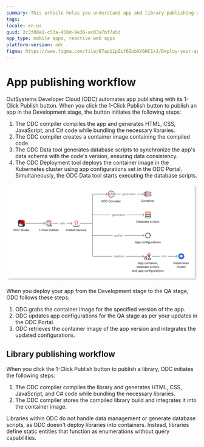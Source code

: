 ```yaml
---
summary: This article helps you understand app and library publishing workflow after 1-Click Publish in ODC 
tags:
locale: en-us
guid: 2c3f88e1-c53a-450d-9e36-ac83a7bf7a5d
app_type: mobile apps, reactive web apps
platform-version: odc
figma: https://www.figma.com/file/B7ap11pZif6ZobXV6HC1xJ/Deploy-your-apps?type=design&node-id=3436%3A10&mode=design&t=4YrXFNtkgIwzVp3T-1
---
```


# App publishing workflow

OutSystems Developer Cloud (ODC) automates app publishing with its 1-Click Publish button. When you click the 1-Click Publish button to publish an app in the Development stage, the button initiates the following steps:

1. The ODC compiler compiles the app and generates HTML, CSS, JavaScript, and C# code while bundling the necessary libraries.
1. The ODC compiler creates a container image containing the compiled code.
1. The ODC Data tool generates database scripts to synchronize the app's data schema with the code's version, ensuring data consistency.
1. The ODC Deployment tool deploys the container image in the Kubernetes cluster using app configurations set in the ODC Portal. Simultaneously, the ODC Data tool starts executing the database scripts.

![Diagram illustrating the app publishing workflow after 1-Click Publish in ODC, showing steps from ODC Studio to Kubernetes deployment.](images/1-CP-ODC.png "App Publishing Workflow Diagram")

When you deploy your app from the Development stage to the QA stage, ODC follows these steps:

1. ODC grabs the container image for the specified version of the app.
1. ODC updates app configurations for the QA stage as per your updates in the ODC Portal. 
1. ODC retrieves the container image of the app version and integrates the updated configurations.

## Library publishing workflow

When you click the 1-Click Publish button to publish a library, ODC initiates the following steps:

1. The ODC compiler compiles the library and generates HTML, CSS, JavaScript, and C# code while bundling the necessary libraries.
1. The ODC compiler stores the compiled library build and integrates it into the container image.

Libraries within ODC do not handle data management or generate database scripts, as ODC doesn't deploy libraries into containers. Instead, libraries define static entities that function as enumerations without query capabilities.
 